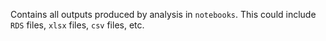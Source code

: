 Contains all outputs produced by analysis in `notebooks`. This could include `RDS` files, `xlsx` files, `csv` files, etc. 